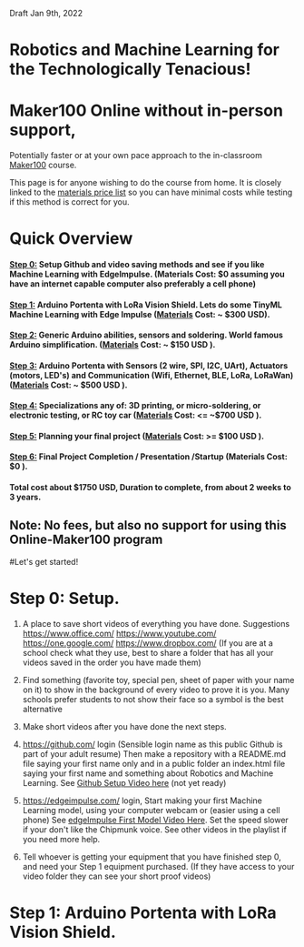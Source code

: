 Draft Jan 9th, 2022

# Robotics and Machine Learning for the Technologically Tenacious!

# Maker100 Online without in-person support,   
Potentially faster or at your own pace approach to the in-classroom [Maker100](https://github.com/hpssjellis/maker100) course. 


This page is for anyone wishing to do the course from home. It is closely linked to the [materials price list](price-list-individuals.md) so you can have minimal costs while testing if this method is correct for you.

# Quick Overview

#### [Step 0:]() Setup Github and video saving methods and see if you like Machine Learning with EdgeImpulse. (Materials Cost: $0 assuming you have an internet capable computer also preferably a cell phone)

####  [Step 1:]() Arduino Portenta with LoRa Vision Shield. Lets do some TinyML Machine Learning with Edge Impulse  ([Materials](price-list-individuals.md#step-1-machine-learning-with-the-portentah7-and-lora-vision-shield-on-edgeimpulsecom) Cost: ~ $300 USD).

####  [Step 2:]() Generic Arduino abilities, sensors and soldering. World famous Arduino simplification.  ([Materials](price-list-individuals.md#step-2-generic-sensor-and-arduino-equipment) Cost: ~ $150 USD ).

####  [Step 3:]() Arduino Portenta with Sensors (2 wire, SPI, I2C, UArt), Actuators (motors, LED's) and Communication (Wifi, Ethernet, BLE, LoRa, LoRaWan) ([Materials](price-list-individuals.md#step-3-maker100-sensors-and-motors-actuators) Cost: ~ $500 USD ).

####  [Step 4:]() Specializations any of: 3D printing, or micro-soldering, or electronic testing, or RC toy car ([Materials](price-list-individuals.md#step-4-technology-equipment-based-on-interests) Cost: <= ~$700 USD   ).

####  [Step 5:]() Planning your final project ([Materials](price-list-individuals.md#step-1-machine-learning-with-the-portentah7-and-lora-vision-shield-on-edgeimpulsecom-) Cost: >= $100 USD  ).

####  [Step 6:]() Final Project Completion / Presentation /Startup (Materials Cost: $0 ).

#### Total cost about $1750 USD, Duration to complete, from about 2 weeks to 3 years.

## Note: No fees, but also no support for using this Online-Maker100 program



#Let's get started!

# Step 0: Setup.

1. A place to save short videos of everything you have done. Suggestions https://www.office.com/  https://www.youtube.com/  https://one.google.com/  https://www.dropbox.com/  (If you are at a school check what they use, best to share a folder that has all your videos saved in the order you have made them)


1. Find something (favorite toy, special pen, sheet of paper with your name on it) to show in the background of every video to prove it is you. Many schools prefer students to not show their face so a symbol is the best alternative


1. Make short videos after you have done the next steps.


1. https://github.com/ login (Sensible login name as this public Github is part of your adult resume) Then make a repository with a README.md file saying your first name only and in a public folder an index.html file saying your first name and something about Robotics and Machine Learning. See [Github Setup Video here]() (not yet ready)


1. https://edgeimpulse.com/ login, Start making your first Machine Learning model, using your computer webcam or (easier using a cell phone) See [edgeImpulse First Model Video Here](https://www.youtube.com/watch?v=wbX_-No8kIw&list=PL57Dnr1H_egsQPnEObWHPhK1Q4g_IDWcR&index=8). Set the speed slower if your don't like the Chipmunk voice. See other videos in the playlist if you need more help.


1. Tell whoever is getting your equipment that you have finished step 0, and need your Step 1 equipment purchased. (If they have access to your video folder they can see your short proof videos)


# Step 1:  Arduino Portenta with LoRa Vision Shield.








